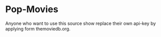 # Pop-Movies


Anyone who want to use this source show replace their own api-key by applying form themoviedb.org.
